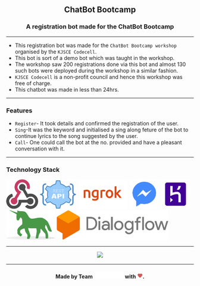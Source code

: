 <h2 align="center">ChatBot Bootcamp</h2>


<h3 align="center">A registration bot made for the ChatBot Bootcamp</h3>



------------------------------------------

- This registration bot was made for the `ChatBot Bootcamp workshop` organised by the `KJSCE Codecell`.
- This bot is sort of a demo bot which was taught in the workshop.
- The workshop saw 200 registrations done via this bot and almost 130 such bots were deployed during the workshop in a similar fashion.
- `KJSCE Codecell` is a non-profit council and hence this workshop was free of charge.
- This chatbot was made in less than 24hrs.

------------------------------------------
### Features

- `Register`- It took details and confirmed the registration of the user.
- `Sing`-It was the keyword and initialised a sing along feture of the bot to continue lyrics to the song suggested by the user.
- `Call`- One could call the bot at the no. provided and have a pleasant conversation with it.

------------------------------------------
### Technology Stack
<img src="./assests/webhook.png" height=80px >
<img src="./assests/RestAPI.png" height=80px >
<img src="./assests/ngrok.png" height=80px >
<img src="./assests/Messenger.png" height=80px >
<img src="./assests/Heroku.png" height=80px >
<img src="./assests/Gunicorn.png" height=80px >
<img src="./assests/Dialogue Flow.png" height=80px >

------------------------------------------
<p align="center">
<img src ="./assests/chatbot.gif"  height =350px>
</p>

------------------------------------------
<h4 align="center">Made by Team <img src="./assests/code.png" heigth=80px width=80px > with <img src="./assests/Love.png" heigth=10px width=15px>.</h4>


